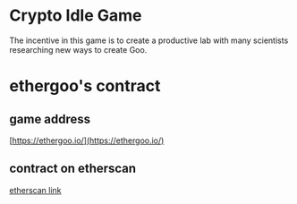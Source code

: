# Crypto Idle Game

The incentive in this game is to create a productive lab with many scientists researching new ways to create Goo.

# ethergoo's contract

## game address
[https://ethergoo.io/](https://ethergoo.io/)

## contract on etherscan 
[etherscan link](https://etherscan.io/address/0x57b116da40f21f91aec57329ecb763d29c1b2355#code)
